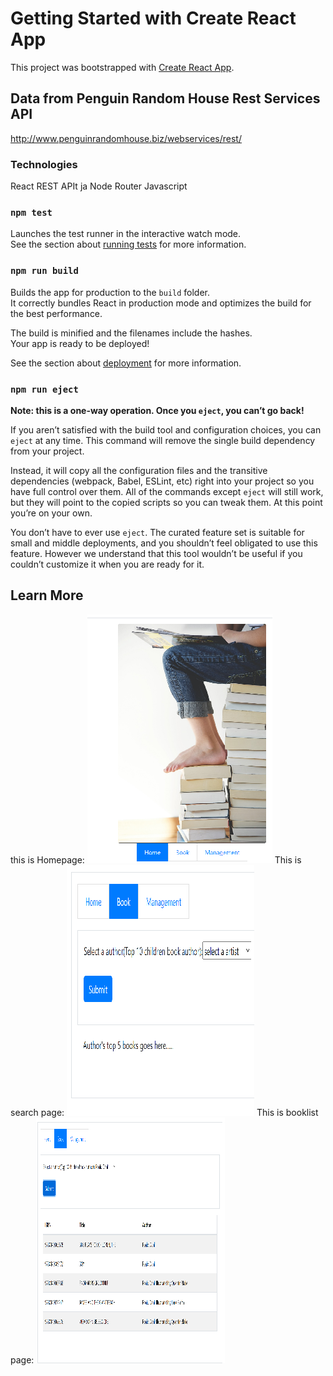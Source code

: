 # Getting Started with Create React App

This project was bootstrapped with [Create React App](https://github.com/facebook/create-react-app).

## Data from Penguin Random House Rest Services API 

http://www.penguinrandomhouse.biz/webservices/rest/

### Technologies

React
REST APIt ja Node
Router
Javascript

### `npm test`

Launches the test runner in the interactive watch mode.\
See the section about [running tests](https://facebook.github.io/create-react-app/docs/running-tests) for more information.

### `npm run build`

Builds the app for production to the `build` folder.\
It correctly bundles React in production mode and optimizes the build for the best performance.

The build is minified and the filenames include the hashes.\
Your app is ready to be deployed!

See the section about [deployment](https://facebook.github.io/create-react-app/docs/deployment) for more information.

### `npm run eject`

**Note: this is a one-way operation. Once you `eject`, you can’t go back!**

If you aren’t satisfied with the build tool and configuration choices, you can `eject` at any time. This command will remove the single build dependency from your project.

Instead, it will copy all the configuration files and the transitive dependencies (webpack, Babel, ESLint, etc) right into your project so you have full control over them. All of the commands except `eject` will still work, but they will point to the copied scripts so you can tweak them. At this point you’re on your own.

You don’t have to ever use `eject`. The curated feature set is suitable for small and middle deployments, and you shouldn’t feel obligated to use this feature. However we understand that this tool wouldn’t be useful if you couldn’t customize it when you are ready for it.

## Learn More
this is Homepage:
![image](https://github.com/github1903513/Lastenkirja-suositus-v1.0/blob/main/img/home.png)
This is search page:
![image](https://github.com/github1903513/Lastenkirja-suositus-v1.0/blob/main/img/search.png)
This is booklist page:
![image](https://github.com/github1903513/Lastenkirja-suositus-v1.0/blob/main/img/booklist.png)

